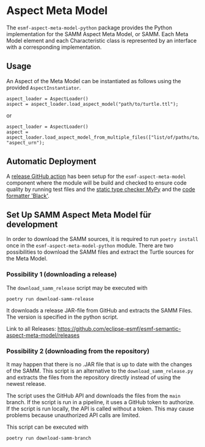 
# Aspect Meta Model

The `esmf-aspect-meta-model-python` package provides the Python implementation for the SAMM Aspect Meta Model, or SAMM.
Each Meta Model element and each Characteristic class is represented by an interface with a corresponding
implementation.

## Usage

An Aspect of the Meta Model can be instantiated as follows using the provided `AspectInstantiator`.

```
aspect_loader = AspectLoader()
aspect = aspect_loader.load_aspect_model("path/to/turtle.ttl");
```

or

```
aspect_loader = AspectLoader()
aspect = aspect_loader.load_aspect_model_from_multiple_files(["list/of/paths/to/turtles.ttl"], "aspect_urn");
```

## Automatic Deployment

A [release GitHub action](https://github.com/eclipse-esmf/esmf-sdk-py-aspect-model-loader/actions/workflows/tagged_release.yml)
has been setup for the
`esmf-aspect-meta-model` component where the module will be build and checked to ensure code quality by running test
files and the [static type checker MyPy](https://github.com/python/mypy) and
the [code formatter 'Black'](https://github.com/psf/black).

## Set Up SAMM Aspect Meta Model für development

In order to download the SAMM sources, it is required to run `poetry install` once in the `esmf-aspect-meta-model-python`
module. There are two possibilities to download the SAMM files and extract the Turtle sources for the Meta Model.

### Possibility 1 (downloading a release)

The `download_samm_release` script may be executed with

```
poetry run download-samm-release
```  

It downloads a release JAR-file from GitHub and extracts the SAMM Files.
The version is specified in the python script.

Link to all Releases: https://github.com/eclipse-esmf/esmf-semantic-aspect-meta-model/releases

### Possibility 2 (downloading from the repository)

It may happen that there is no .JAR file that is up to date with the changes of the SAMM.
This script is an alternative to the `download_samm_release.py` and extracts the files from the repository
directly instead of using the newest release.

The script uses the GitHub API and downloads the files from the `main` branch. If the script is run in a
pipeline, it uses a GitHub token to authorize. If the script is run locally, the API is called without a token.
This may cause problems because unauthorized API calls are limited.

This script can be executed with

```
poetry run download-samm-branch
```

